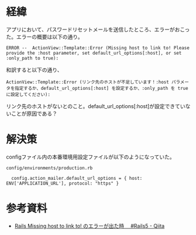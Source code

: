 # 経緯
アプリにおいて、パスワードリセットメールを送信したところ、エラーがおこった。エラーの概要は以下の通り。

```
ERROR --  ActionView::Template::Error (Missing host to link to! Please provide the :host parameter, set default_url_options[:host], or set :only_path to true):
```
和訳すると以下の通り、

```
ActionView::Template::Error (リンク先のホストが不足しています！:host パラメータを指定するか、default_url_options[:host] を設定するか、:only_path を true に設定してください):
```
リンク先のホストがないとのこと。default_url_options[:host]が設定できていないことが原因である？

# 解決策
configファイル内の本番環境用設定ファイルが以下のようになっていた。

``config/environments/production.rb ``
```
  config.action_mailer.default_url_options = { host: ENV['APPLICATION_URL'], protocol: "https" }
```


# 参考資料
- [Rails Missing host to link to! のエラーが出た時　 #Rails5 - Qiita](https://qiita.com/jonnyjonnyj1397/items/e31fe746623af74dc5fc)

